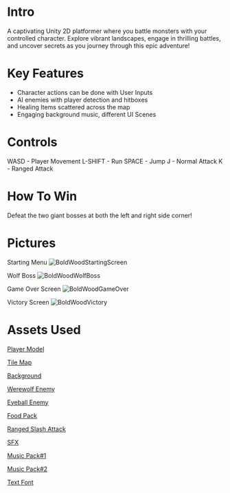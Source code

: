 # Intro
A captivating Unity 2D platformer where you battle monsters with your controlled character. Explore vibrant landscapes, engage in thrilling battles, and uncover secrets as you journey through this epic adventure!

# Key Features
- Character actions can be done with User Inputs
- AI enemies with player detection and hitboxes
- Healing Items scattered across the map
- Engaging background music, different UI Scenes

# Controls 
WASD - Player Movement
L-SHIFT - Run
SPACE - Jump
J - Normal Attack
K - Ranged Attack

# How To Win
Defeat the two giant bosses at both the left and right side corner!

# Pictures 
Starting Menu
![BoldWoodStartingScreen](https://github.com/ChuckHo555/BoldWood/assets/149022625/e8601dcf-e1af-4d8e-aaad-75705826365d)

Wolf Boss 
![BoldWoodWolfBoss](https://github.com/ChuckHo555/BoldWood/assets/149022625/5b2319f3-3179-48fa-ad2a-d4b06314e3a1)

Game Over Screen
![BoldWoodGameOver](https://github.com/ChuckHo555/BoldWood/assets/149022625/c29e4e39-4bdc-4d6b-b602-35b8901e7451)

Victory Screen
![BoldWoodVictory](https://github.com/ChuckHo555/BoldWood/assets/149022625/4570bf03-f3e0-40b8-9696-dc22e7a8eaae)

# Assets Used
[Player Model](https://craftpix.net/freebies/free-shinobi-sprites-pixel-art/?num=1&count=1&sq=shinobi&pos=0)

[Tile Map](https://cainos.itch.io/pixel-art-platformer-village-props)

[Background](https://lazyteastudios.itch.io/pine-forest-parallax-background)

[Werewolf Enemy](https://free-game-assets.itch.io/free-werewolf-sprite-sheets-pixel-art)

[Eyeball Enemy](https://luizmelo.itch.io/monsters-creatures-fantasy)

[Food Pack](https://rcpstd.itch.io/pixel-fruits-vegetables-pack)

[Ranged Slash Attack](https://sangoro.itch.io/attack-vfx)

[SFX](https://leohpaz.itch.io/rpg-essentials-sfx-free)

[Music Pack#1](https://kiddolink.itch.io/vgm-calm-1-royalty-free-music)

[Music Pack#2](https://sirion-lumenaire.itch.io/sirions-free-rpg-music-pack-1)

[Text Font](https://managore.itch.io/m5x7)



